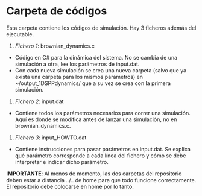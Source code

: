 # Carpeta de códigos

Esta carpeta contiene los códigos de simulación. Hay 3 ficheros además del ejecutable.

1. *Fichero 1*: brownian_dynamics.c
  * Código en C# para la dinámica del sistema. No se cambia de una simulación a otra, lee los parámetros de input.dat.
  * Con cada nueva simulación se crea una nueva carpeta (salvo que ya exista una carpeta para los mismos parámetros) en ~/output_1DSPPdynamics/ que a su vez se crea con la primera simulación.

1. *Fichero 2*: input.dat
  * Contiene todos los parámetros necesarios para correr una simulación. Aquí es donde se modifica antes de lanzar una simulación, no en brownian_dynamics.c.

1. *Fichero 3*: input_HOWTO.dat
  * Contiene instrucciones para pasar parámetros en input.dat. Se explica qué parámetro corresponde a cada línea del fichero y cómo se debe interpretar e indicar dicho parámetro.

**IMPORTANTE**: Al menos de momento, las dos carpetas del repositorio deben estar a distancia ../.. de home para que todo funcione correctamente. El repositorio debe colocarse en home por lo tanto.
